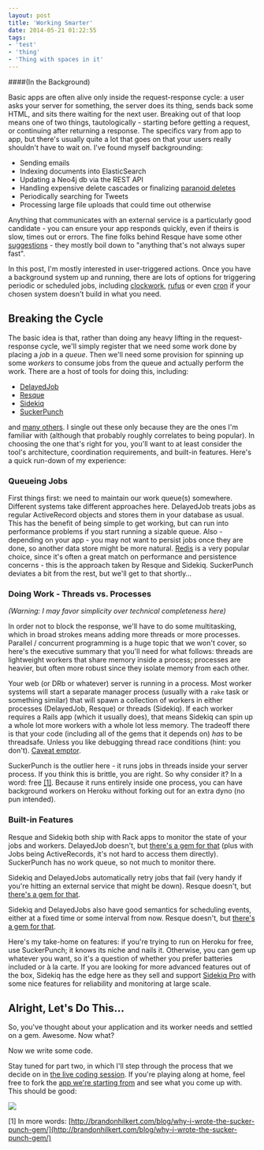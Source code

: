 ```yaml
---
layout: post
title: 'Working Smarter'
date: 2014-05-21 01:22:55
tags:
- 'test'
- 'thing'
- 'Thing with spaces in it'
---
```

####(In the Background)

Basic apps are often alive only inside the request-response cycle: a user asks your server for something, the server does its thing, sends back some HTML, and sits there waiting for the next user. Breaking out of that loop means one of two things, tautologically - starting before getting a request, or continuing after returning a response. The specifics vary from app to app, but there's usually quite a lot that goes on that your users really shouldn't have to wait on. I've found myself backgrounding:

* Sending emails
* Indexing documents into ElasticSearch
* Updating a Neo4j db via the REST API
* Handling expensive delete cascades or finalizing [paranoid deletes](https://github.com/radar/paranoia)
* Periodically searching for Tweets
* Processing large file uploads that could time out otherwise

Anything that communicates with an external service is a particularly good candidate - you can ensure your app responds quickly, even if theirs is slow, times out or errors. The fine folks behind Resque have some other [suggestions](https://github.com/resque/resque#jobs) - they mostly boil down to "anything that's not always super fast".

In this post, I'm mostly interested in user-triggered actions. Once you have a background system up and running, there are lots of options for triggering periodic or scheduled jobs, including [clockwork](https://github.com/tomykaira/clockwork), [rufus](https://github.com/jmettraux/rufus-scheduler) or even [cron](http://unixhelp.ed.ac.uk/CGI/man-cgi?crontab+5) if your chosen system doesn't build in what you need.

## Breaking the Cycle

The basic idea is that, rather than doing any heavy lifting in the request-response cycle, we'll simply register that we need some work done by placing a _job_ in a _queue_. Then we'll need some provision for spinning up some _workers_ to consume jobs from the queue and actually perform the work. There are a host of tools for doing this, including:

* [DelayedJob](https://github.com/collectiveidea/delayed_job)
* [Resque](https://github.com/resque/resque)
* [Sidekiq](http://sidekiq.org/)
* [SuckerPunch](https://github.com/brandonhilkert/sucker_punch)

and [many others](https://www.ruby-toolbox.com/categories/Background_Jobs). I single out these only because they are the ones I'm familiar with (although that probably roughly correlates to being popular). In choosing the one that's right for you, you'll want to at least consider the tool's architecture, coordination requirements, and built-in features. Here's a quick run-down of my experience:

### Queueing Jobs

First things first: we need to maintain our work queue(s) somewhere. Different systems take different approaches here. DelayedJob treats jobs as regular ActiveRecord objects and stores them in your database as usual. This has the benefit of being simple to get working, but can run into performance problems if you start running a sizable queue. Also - depending on your app - you may not want to persist jobs once they are done, so another data store might be more natural. [Redis](http://redis.io/) is a very popular choice, since it's often a great match on performance and persistence concerns - this is the approach taken by Resque and Sidekiq. SuckerPunch deviates a bit from the rest, but we'll get to that shortly…

### Doing Work - Threads vs. Processes

_(Warning: I may favor simplicity over technical completeness here)_

In order not to block the response, we'll have to do some multitasking, which in broad strokes means adding more threads or more processes. Parallel / concurrent programming is a huge topic that we won't cover, so here's the executive summary that you'll need for what follows: threads are lightweight workers that share memory inside a process; processes are heavier, but often more robust since they isolate memory from each other.

Your web (or DRb or whatever) server is running in a process. Most worker systems will start a separate manager process (usually with a `rake` task or something similar) that will spawn a collection of workers in either processes (DelayedJob, Resque) or threads (Sidekiq). If each worker requires a Rails app (which it usually does), that means Sidekiq can spin up a whole lot more workers with a whole lot less memory. The tradeoff there is that your code (including all of the gems that it depends on) _has_ to be threadsafe. Unless you like debugging thread race conditions (hint: you don't). [Caveat emptor](https://github.com/mperham/sidekiq/wiki/Problems-and-Troubleshooting#thread-safe-libraries).

SuckerPunch is the outlier here - it runs jobs in threads inside your server process. If you think this is brittle, you are right. So why consider it? In a word: free <a href="#note1">[1]</a>. Because it runs entirely inside one process, you can have background workers on Heroku without forking out for an extra dyno (no pun intended).

### Built-in Features

Resque and Sidekiq both ship with Rack apps to monitor the state of your jobs and workers. DelayedJob doesn't, but [there's a gem for that](https://github.com/ejschmitt/delayed_job_web) (plus with Jobs being ActiveRecords, it's not hard to access them directly). SuckerPunch has no work queue, so not much to monitor there.

Sidekiq and DelayedJobs automatically retry jobs that fail (very handy if you're hitting an external service that might be down). Resque doesn't, but [there's a gem for that](https://github.com/lantins/resque-retry).

Sidekiq and DelayedJobs also have good semantics for scheduling events, either at a fixed time or some interval from now. Resque doesn't, but [there's a gem for that](https://github.com/resque/resque-scheduler).

Here's my take-home on features: if you're trying to run on Heroku for free, use SuckerPunch; it knows its niche and nails it. Otherwise, you can gem up whatever you want, so it's a question of whether you prefer batteries included or à la carte. If you are looking for more advanced features out of the box, Sidekiq has the edge here as they sell and support [Sidekiq Pro](http://sidekiq.org/pro/) with some nice features for reliability and monitoring at large scale.

## Alright, Let's Do This…

So, you've thought about your application and its worker needs and settled on a gem. Awesome. Now what?

Now we write some code.

Stay tuned for part two, in which I'll step through the process that we decide on in [the live coding session](http://www.meetup.com/atlantaruby/events/171941842/). If you're playing along at home, feel free to fork the [app we're starting from](https://github.com/jamesdabbs/air/tree/cats) and see what you come up with. This should be good:

<a href="https://github.com/jamesdabbs/air/tree/cats">![](/content/images/2014/May/Screen-Shot-2014-05-20-at-9-38-08-PM-1.jpg)</a>

<a id="note1">[1]</a> In more words: [http://brandonhilkert.com/blog/why-i-wrote-the-sucker-punch-gem/](http://brandonhilkert.com/blog/why-i-wrote-the-sucker-punch-gem/)
